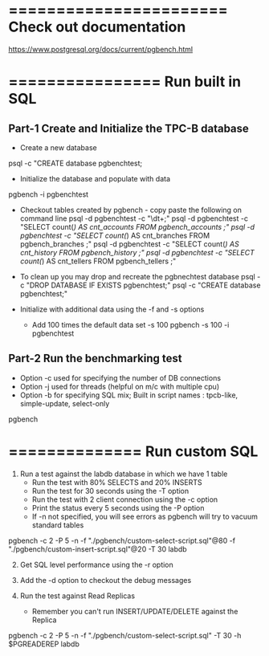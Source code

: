 =======================
Check out documentation
=======================
https://www.postgresql.org/docs/current/pgbench.html


================
Run built in SQL
================

Part-1 Create and Initialize the TPC-B database
-----------------------------------------------

* Create a new database

psql -c "CREATE database pgbenchtest;

* Initialize the database and populate with data

pgbench -i pgbenchtest

* Checkout tables created by pgbench - copy paste the following on command line
psql -d pgbenchtest -c "\dt+;" 
psql -d pgbenchtest -c "SELECT count(*) AS cnt_accounts FROM pgbench_accounts ;" 
psql -d pgbenchtest -c "SELECT count(*) AS cnt_branches FROM pgbench_branches ;" 
psql -d pgbenchtest -c "SELECT count(*) AS cnt_history FROM pgbench_history ;" 
psql -d pgbenchtest -c "SELECT count(*) AS cnt_tellers FROM pgbench_tellers ;" 

* To clean up you may drop and recreate the pgbnechtest database 
psql -c "DROP DATABASE IF EXISTS pgbenchtest;"
psql -c "CREATE database pgbenchtest;"

* Initialize with additional data using the -f and -s options
  - Add 100 times the default data set -s 100
  pgbench -s 100 -i pgbenchtest


Part-2 Run the benchmarking test
--------------------------------
* Option -c used for specifying the number of DB connections
* Option -j used for threads (helpful on m/c with multiple cpu)
* Option -b for specifying SQL mix; 
  Built in script names : tpcb-like, simple-update, select-only

pgbench 


==============
Run custom SQL
==============

1. Run a test against the labdb database in which we have 1 table
   * Run the test with 80% SELECTS and 20% INSERTS
   * Run the test for 30 seconds using the -T option
   * Run the test with 2 client connection using the -c option
   * Print the status every 5 seconds using the -P option
   * If -n not specified, you will see errors as pgbench will try to vacuum standard tables

pgbench -c 2 -P 5  -n -f "./pgbench/custom-select-script.sql"@80  -f "./pgbench/custom-insert-script.sql"@20 -T 30  labdb

2. Get SQL level performance using the -r option

3. Add the -d option to checkout the debug messages

4. Run the test against Read Replicas
   * Remember you can't run INSERT/UPDATE/DELETE against the Replica

pgbench -c 2 -P 5  -n -f "./pgbench/custom-select-script.sql"  -T 30 -h $PGREADEREP labdb

